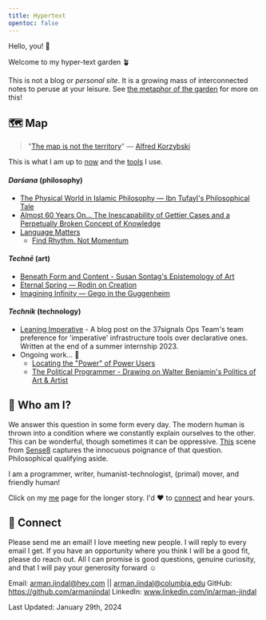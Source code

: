 ```yaml
---
title: Hypertext
opentoc: false
---
```

Hello, you! 👋

Welcome to my hyper-text garden 🪴 

This is not a blog or *personal site*. It is a growing mass of interconnected notes to peruse at your leisure. See [the metaphor of the garden](digital-garden/meta/The-Garden-Metaphor.md) for more on this!


## 🗺️ Map 

> "[The map is not the territory](https://en.wikipedia.org/wiki/Map%E2%80%93territory_relation)" — [Alfred Korzybski](https://en.wikipedia.org/wiki/Alfred_Korzybski "Alfred Korzybski") 

This is what I am up to [now](digital-garden/now.md) and the [tools](digital-garden/Tools.md) I use. 
####  *Darśana* (philosophy)
- [The Physical World in Islamic Philosophy — Ibn Tufayl's Philosophical Tale](digital-garden/philosophy/Ibn-Tufayl.md)
- [Almost 60 Years On... The Inescapability of Gettier Cases and a Perpetually Broken Concept of Knowledge](digital-garden/philosophy/The-Inescapability-of-Gettier%20Cases.md)
- [Language Matters](digital-garden/philosophy/Language-Matters.md)
	- [Find Rhythm. Not Momentum](digital-garden/philosophy/Rhythm-Not-Momentum.md)
####  *Technē* (art)
- [Beneath Form and Content - Susan Sontag's Epistemology of Art](digital-garden/philosophy/Beyond-Form-Content.md)
- [Eternal Spring — Rodin on Creation](digital-garden/art/Rodin/Eternal%20Spring%20—%20A%20Formal%20Analysis%20of%20Rodin.md)
- [Imagining Infinity — Gego in the Guggenheim](digital-garden/art/Geggo/Imagining%20Infinity%20—%20Gego.md)
#### *Technik* (technology) 
- [Leaning Imperative](https://dev.37signals.com/leaning-imperative/) - A blog post on the 37signals Ops Team's team preference for 'imperative' infrastructure tools over declarative ones. Written at the end of a summer internship 2023. 
- Ongoing work... 🌿
	- [Locating the "Power" of Power Users](digital-garden/technology/Independent%20Study/Power%20&%20Power%20User%20-%20Prospectus.md) 
	-  [The Political Programmer - Drawing on Walter Benjamin's Politics of Art & Artist](digital-garden/technology/The-Political-Programmer.md)

## 🧐 Who am I?

We answer this question in some form every day. The modern human is thrown into a condition where we constantly explain ourselves to the other. This can be wonderful, though sometimes it can be oppressive. [This](https://www.youtube.com/watch?t=70&v=fR5-x7v7UkE&feature=youtu.be) scene from [Sense8](https://en.wikipedia.org/wiki/Sense8) captures the innocuous poignance of that question. Philosophical qualifying aside. 

I am a programmer, writer, humanist-technologist, (primal) mover, and friendly human! 

Click on my [me](digital-garden/meta/me.md) page for the longer story.  I'd ❤️ to [connect](https://armanjindal.github.io/#-connect) and hear yours. 
## 🔗 Connect 

Please send me an email! I love meeting new people. I will reply to every email I get. If you have an opportunity where you think I will be a good fit, please do reach out. All I can promise is good questions, genuine curiosity, and that I will pay your generosity forward ☺️

Email: arman.jindal@hey.com || arman.jindal@columbia.edu
GitHub: https://github.com/armanjindal
LinkedIn: www.linkedin.com/in/arman-jindal

Last Updated: January 29th, 2024